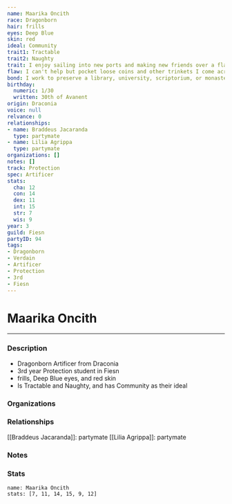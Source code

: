 ```yaml
---
name: Maarika Oncith
race: Dragonborn
hair: frills
eyes: Deep Blue
skin: red
ideal: Community
trait1: Tractable
trait2: Naughty
trait: I enjoy sailing into new ports and making new friends over a flagon of ale.
flaw: I can't help but pocket loose coins and other trinkets I come across.
bond: I work to preserve a library, university, scriptorium, or monastery.
birthday:
  numeric: 1/30
  written: 30th of Avanent
origin: Draconia
voice: null
relvance: 0
relationships:
- name: Braddeus Jacaranda
  type: partymate
- name: Lilia Agrippa
  type: partymate
organizations: []
notes: []
track: Protection
spec: Artificer
stats:
  cha: 12
  con: 14
  dex: 11
  int: 15
  str: 7
  wis: 9
year: 3
guild: Fiesn
partyID: 94
tags:
- Dragonborn
- Verdain
- Artificer
- Protection
- 3rd
- Fiesn
---
```

# Maarika Oncith
---
### Description
- Dragonborn Artificer from Draconia
- 3rd year Protection student in Fiesn
- frills, Deep Blue eyes, and red skin
- Is Tractable and Naughty, and has Community as their ideal

### Organizations

### Relationships
[[Braddeus Jacaranda]]: partymate
[[Lilia Agrippa]]: partymate

### Notes

### Stats
```statblock
name: Maarika Oncith
stats: [7, 11, 14, 15, 9, 12]
```